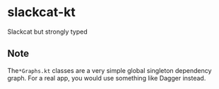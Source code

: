 # slackcat-kt

Slackcat but strongly typed

## Note

The`*Graphs.kt` classes are a very simple global singleton dependency graph. 
For a real app, you would use something like Dagger instead.